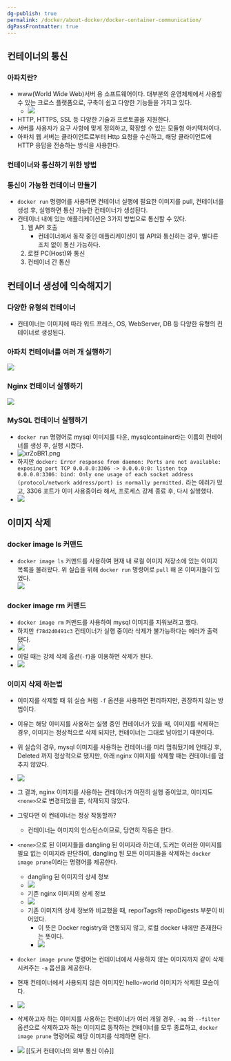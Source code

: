 ```yaml
---
dg-publish: true
permalink: /docker/about-docker/docker-container-communication/
dgPassFrontmatter: true
---
```

## 컨테이너의 통신

### 아파치란?

-   www(World Wide Web)서버 용 소프트웨어이다. 대부분의 운영체제에서 사용할 수 있는 크로스 플랫폼으로, 구축이 쉽고 다양한 기능들을 가지고 있다.
    -   ![](https://i.imgur.com/h8eqjE6.png)
-   HTTP, HTTPS, SSL 등 다양한 기술과 프로토콜을 지원한다.
-   서버를 사용자가 요구 사항에 맞게 정의하고, 확장할 수 있는 모듈형 아키텍처이다.
-   아파치 웹 서버는 클라이언트로부터 Http 요청을 수신하고, 해당 클라이언트에 HTTP 응답을 전송하는 방식을 사용한다.

### 컨테이너와 통신하기 위한 방법

### 통신이 가능한 컨테이너 만들기

-   `docker run` 명령어를 사용하면 컨테이너 실행에 필요한 이미지를 pull, 컨테이너를 생성 후, 실행하면 통신 가능한 컨테이너가 생성된다.
-   컨테이너 내에 있는 애플리케이션은 3가지 방법으로 통신할 수 있다.
    1.  웹 API 호출
        -   컨테이너에서 동작 중인 애플리케이션이 웹 API와 통신하는 경우, 별다른 조치 없이 통신 가능하다.
    2.  로컬 PC(Host)와 통신
    3.  컨테이너 간 통신

## 컨테이너 생성에 익숙해지기

### 다양한 유형의 컨테이너

-   컨테이너는 이미지에 따라 워드 프레스, OS, WebServer, DB 등 다양한 유형의 컨테이너로 생성된다.

### 아파치 컨테이너를 여러 개 실행하기

![](https://i.imgur.com/UYRKvLq.png)

### Nginx 컨테이너 실행하기

![](https://i.imgur.com/qsc922C.png)

### MySQL 컨테이너 실행하기

-   `docker run` 명령어로 mysql 이미지를 다운, mysqlcontainer라는 이름의 컨테이너를 생성 후, 실행 시켰다.
-   ![xrZoBR1.png](https://i.imgur.com/xrZoBR1.png)
-   하지만 `docker: Error response from daemon: Ports are not available: exposing port TCP 0.0.0.0:3306 -> 0.0.0.0:0: listen tcp 0.0.0.0:3306: bind: Only one usage of each socket address (protocol/network address/port) is normally permitted.` 라는 에러가 떴고, 3306 포트가 이미 사용중이라 해서, 프로세스 강제 종료 후, 다시 실행했다.
-   ![](https://i.imgur.com/eHQIwpB.png)

## 이미지 삭제

### docker image ls 커맨드

-   `docker image ls` 커맨드를 사용하여 현재 내 로컬 이미지 저장소에 있는 이미지 목록을 불러왔다. 위 실습을 위해 `docker run` 명령어로 `pull` 해 온 이미지들이 있었다.  
    ![](https://i.imgur.com/PVpFr1f.png)

### docker image rm 커맨드

-   `docker image rm` 커맨드를 사용하여 mysql 이미지를 지워보려고 했다.
-   하지만 `f78d2d0491c3` 컨테이너가 실행 중이라 삭제가 불가능하다는 에러가 출력 됐다.
-   ![](https://i.imgur.com/3VR0kzQ.png)
-   이럴 때는 강제 삭제 옵션(`-f`)을 이용하면 삭제가 된다.
-   ![](https://i.imgur.com/tyxqfdO.png)

### 이미지 삭제 하는법

-   이미지를 삭제할 때 위 실습 처럼 `-f` 옵션을 사용하면 편리하지만, 권장하지 않는 방법이다.
-   이유는 해당 이미지를 사용하는 실행 중인 컨테이너가 있을 때, 이미지를 삭제하는 경우, 이미지는 정상적으로 삭제 되지만, 컨테이너는 그대로 남아있기 때문이다.
-   위 실습의 경우, mysql 이미지를 사용하는 컨테이너를 미리 멈춰뒀기에 언태깅 후, Deleted 까지 정상적으로 됐지만, 아래 nginx 이미지를 삭제할 때는 컨테이너를 멈추지 않았다.
-   ![](https://i.imgur.com/OV3oFiN.png)
    
-   그 결과, nginx 이미지를 사용하는 컨테이너가 여전히 실행 중이었고, 이미지도 `<none>`으로 변경되었을 뿐, 삭제되지 않았다.
-   그렇다면 이 컨테이너는 정상 작동할까?
    -   컨테이너는 이미지의 인스턴스이므로, 당연히 작동은 한다.
-   `<none>`으로 된 이미지들을 dangling 된 이미지라 하는데, 도커는 이러한 이미지를 필요 없는 이미지라 판단하여, dangling 된 모든 이미지들을 삭제하는 `docker image prune`이라는 명령어를 제공한다.
    -   dangling 된 이미지의 상세 정보
    -   ![](https://i.imgur.com/kMyyBFX.png)
    -   기존 nginx 이미지의 상세 정보
    -   ![](https://i.imgur.com/1kPt8DB.png)
    -   기존 이미지의 상세 정보와 비교했을 때, reporTags와 repoDigests 부분이 비어있다.
        -   이 뜻은 Docker registry와 연동되지 않고, 로컬 docker 내에만 존재한다는 뜻이다.
        -   ![](https://i.imgur.com/9Kh89lc.png)
-   `docker image prune` 명령어는 컨테이너에서 사용하지 않는 이미지까지 같이 삭제 시켜주는 `-a` 옵션을 제공한다.
-   현재 컨테이너에서 사용되지 않은 이미지인 hello-world 이미지가 삭제된 모습이다.
-   ![](https://i.imgur.com/fWImU3r.png)
    
-   삭제하고자 하는 이미지를 사용하는 컨테이너가 여러 개일 경우, `-aq` 와 `--filter`옵션으로 삭제하고자 하는 이미지로 동작하는 컨테이너를 모두 종료하고, `docker image prune` 명령어로 해당 이미지를 삭제하면 된다.
-   ![](https://i.imgur.com/tq4Jhsc.png)
[[도커 컨테이너의 외부 통신 이슈]]